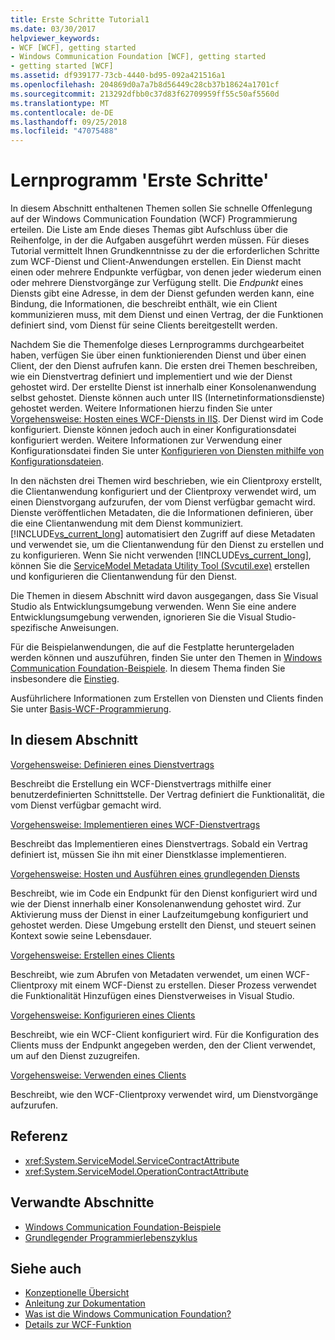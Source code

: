 ```yaml
---
title: Erste Schritte Tutorial1
ms.date: 03/30/2017
helpviewer_keywords:
- WCF [WCF], getting started
- Windows Communication Foundation [WCF], getting started
- getting started [WCF]
ms.assetid: df939177-73cb-4440-bd95-092a421516a1
ms.openlocfilehash: 204869d0a7a7b8d56449c28cb37b18624a1701cf
ms.sourcegitcommit: 213292dfbb0c37d83f62709959ff55c50af5560d
ms.translationtype: MT
ms.contentlocale: de-DE
ms.lasthandoff: 09/25/2018
ms.locfileid: "47075488"
---
```

# <a name="getting-started-tutorial"></a>Lernprogramm 'Erste Schritte'

In diesem Abschnitt enthaltenen Themen sollen Sie schnelle Offenlegung auf der Windows Communication Foundation (WCF) Programmierung erteilen. Die Liste am Ende dieses Themas gibt Aufschluss über die Reihenfolge, in der die Aufgaben ausgeführt werden müssen. Für dieses Tutorial vermittelt Ihnen Grundkenntnisse zu der die erforderlichen Schritte zum WCF-Dienst und Client-Anwendungen erstellen. Ein Dienst macht einen oder mehrere Endpunkte verfügbar, von denen jeder wiederum einen oder mehrere Dienstvorgänge zur Verfügung stellt. Die *Endpunkt* eines Diensts gibt eine Adresse, in dem der Dienst gefunden werden kann, eine Bindung, die Informationen, die beschreibt enthält, wie ein Client kommunizieren muss, mit dem Dienst und einen Vertrag, der die Funktionen definiert sind, vom Dienst für seine Clients bereitgestellt werden.

 Nachdem Sie die Themenfolge dieses Lernprogramms durchgearbeitet haben, verfügen Sie über einen funktionierenden Dienst und über einen Client, der den Dienst aufrufen kann. Die ersten drei Themen beschreiben, wie ein Dienstvertrag definiert und implementiert und wie der Dienst gehostet wird. Der erstellte Dienst ist innerhalb einer Konsolenanwendung selbst gehostet. Dienste können auch unter IIS (Internetinformationsdienste) gehostet werden. Weitere Informationen hierzu finden Sie unter [Vorgehensweise: Hosten eines WCF-Diensts in IIS](../../../docs/framework/wcf/feature-details/how-to-host-a-wcf-service-in-iis.md). Der Dienst wird im Code konfiguriert. Dienste können jedoch auch in einer Konfigurationsdatei konfiguriert werden. Weitere Informationen zur Verwendung einer Konfigurationsdatei finden Sie unter [Konfigurieren von Diensten mithilfe von Konfigurationsdateien](../../../docs/framework/wcf/configuring-services-using-configuration-files.md).

 In den nächsten drei Themen wird beschrieben, wie ein Clientproxy erstellt, die Clientanwendung konfiguriert und der Clientproxy verwendet wird, um einen Dienstvorgang aufzurufen, der vom Dienst verfügbar gemacht wird. Dienste veröffentlichen Metadaten, die die Informationen definieren, über die eine Clientanwendung mit dem Dienst kommuniziert. [!INCLUDE[vs_current_long](../../../includes/vs-current-long-md.md)] automatisiert den Zugriff auf diese Metadaten und verwendet sie, um die Clientanwendung für den Dienst zu erstellen und zu konfigurieren. Wenn Sie nicht verwenden [!INCLUDE[vs_current_long](../../../includes/vs-current-long-md.md)], können Sie die [ServiceModel Metadata Utility Tool (Svcutil.exe)](../../../docs/framework/wcf/servicemodel-metadata-utility-tool-svcutil-exe.md) erstellen und konfigurieren die Clientanwendung für den Dienst.

Die Themen in diesem Abschnitt wird davon ausgegangen, dass Sie Visual Studio als Entwicklungsumgebung verwenden. Wenn Sie eine andere Entwicklungsumgebung verwenden, ignorieren Sie die Visual Studio-spezifische Anweisungen.

Für die Beispielanwendungen, die auf die Festplatte heruntergeladen werden können und auszuführen, finden Sie unter den Themen in [Windows Communication Foundation-Beispiele](https://msdn.microsoft.com/library/8ec9d192-5d81-4f64-bfd3-90c5e5858c91). In diesem Thema finden Sie insbesondere die [Einstieg](../../../docs/framework/wcf/samples/getting-started-sample.md).

Ausführlichere Informationen zum Erstellen von Diensten und Clients finden Sie unter [Basis-WCF-Programmierung](../../../docs/framework/wcf/basic-wcf-programming.md).

## <a name="in-this-section"></a>In diesem Abschnitt
 [Vorgehensweise: Definieren eines Dienstvertrags](../../../docs/framework/wcf/how-to-define-a-wcf-service-contract.md)

 Beschreibt die Erstellung ein WCF-Dienstvertrags mithilfe einer benutzerdefinierten Schnittstelle. Der Vertrag definiert die Funktionalität, die vom Dienst verfügbar gemacht wird.

 [Vorgehensweise: Implementieren eines WCF-Dienstvertrags](../../../docs/framework/wcf/how-to-implement-a-wcf-contract.md)

 Beschreibt das Implementieren eines Dienstvertrags. Sobald ein Vertrag definiert ist, müssen Sie ihn mit einer Dienstklasse implementieren.

 [Vorgehensweise: Hosten und Ausführen eines grundlegenden Diensts](../../../docs/framework/wcf/how-to-host-and-run-a-basic-wcf-service.md)

 Beschreibt, wie im Code ein Endpunkt für den Dienst konfiguriert wird und wie der Dienst innerhalb einer Konsolenanwendung gehostet wird. Zur Aktivierung muss der Dienst in einer Laufzeitumgebung konfiguriert und gehostet werden. Diese Umgebung erstellt den Dienst, und steuert seinen Kontext sowie seine Lebensdauer.

 [Vorgehensweise: Erstellen eines Clients](../../../docs/framework/wcf/how-to-create-a-wcf-client.md)

 Beschreibt, wie zum Abrufen von Metadaten verwendet, um einen WCF-Clientproxy mit einem WCF-Dienst zu erstellen. Dieser Prozess verwendet die Funktionalität Hinzufügen eines Dienstverweises in Visual Studio.

 [Vorgehensweise: Konfigurieren eines Clients](../../../docs/framework/wcf/how-to-configure-a-basic-wcf-client.md)

 Beschreibt, wie ein WCF-Client konfiguriert wird. Für die Konfiguration des Clients muss der Endpunkt angegeben werden, den der Client verwendet, um auf den Dienst zuzugreifen.

 [Vorgehensweise: Verwenden eines Clients](../../../docs/framework/wcf/how-to-use-a-wcf-client.md)

 Beschreibt, wie den WCF-Clientproxy verwendet wird, um Dienstvorgänge aufzurufen.

## <a name="reference"></a>Referenz

- <xref:System.ServiceModel.ServiceContractAttribute>
- <xref:System.ServiceModel.OperationContractAttribute>

## <a name="related-sections"></a>Verwandte Abschnitte

- [Windows Communication Foundation-Beispiele](https://msdn.microsoft.com/library/8ec9d192-5d81-4f64-bfd3-90c5e5858c91)
- [Grundlegender Programmierlebenszyklus](../../../docs/framework/wcf/basic-programming-lifecycle.md)

## <a name="see-also"></a>Siehe auch

- [Konzeptionelle Übersicht](../../../docs/framework/wcf/conceptual-overview.md)
- [Anleitung zur Dokumentation](../../../docs/framework/wcf/guide-to-the-documentation.md)
- [Was ist die Windows Communication Foundation?](../../../docs/framework/wcf/whats-wcf.md)
- [Details zur WCF-Funktion](../../../docs/framework/wcf/feature-details/index.md)